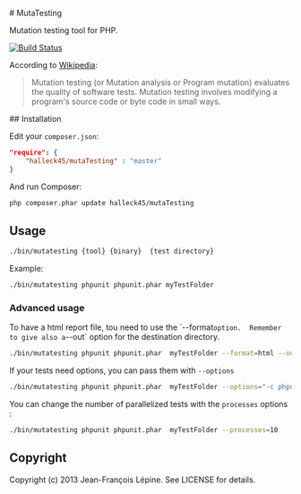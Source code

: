 # MutaTesting

Mutation testing tool for PHP.

[![Build Status](https://secure.travis-ci.org/Halleck45/MutaTesting.png)](http://travis-ci.org/Halleck45/MutaTesting)


According to [Wikipedia](http://en.wikipedia.org/wiki/Mutation_testing):

> Mutation testing (or Mutation analysis or Program mutation) evaluates the 
  quality of software tests. Mutation testing involves modifying a program's 
  source code or byte code in small ways.


## Installation

Edit your `composer.json`:

```json
"require": {
    "halleck45/mutaTesting" : "master"
}
```

And run Composer:

```bash
php composer.phar update halleck45/mutaTesting
```

## Usage

```bash
./bin/mutatesting {tool} {binary}  {test directory}
```

Example:

```bash
./bin/mutatesting phpunit phpunit.phar myTestFolder
```

### Advanced usage

To have a html report file, tou need to use the ̀ --format` option. 
Remember to give also a `--out` option for the destination directory.

```bash
./bin/mutatesting phpunit phpunit.phar  myTestFolder --format=html --out=./logFolder
```

If your tests need options, you can pass them with `--options`

```bash
./bin/mutatesting phpunit phpunit.phar  myTestFolder --options="-c phpunit.xml"
```

You can change the number of parallelized tests with the `processes` options :
```bash
./bin/mutatesting phpunit phpunit.phar  myTestFolder --processes=10
```


## Copyright

Copyright (c) 2013 Jean-François Lépine. See LICENSE for details.

